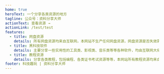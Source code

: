 ```yaml
---
home: true
heroText: 一个分享各类资源的地方
tagline: 公众号：资料分享大师
actionText: 查看资源 →
actionLink: /test/test
features:
  - title: 网盘资源
    details: 所有网盘资源均来自互联网，本网站不生产任何网盘资源，网盘资源是否失效需要自行判断。
  - title: 黑科技软件
    details: 主要分享一些实用性的工具类、影视类、音乐类等等各种软件，均由互联网大佬提供。
  - title: 教程资源
    details: 分享各类教程，包括编程、各类证书考试资源等等，本网站所有教程资源均来自互联网，若涉及侵权立马删除！
footer: 科技趣玩 | 资料分享大师
---
```

